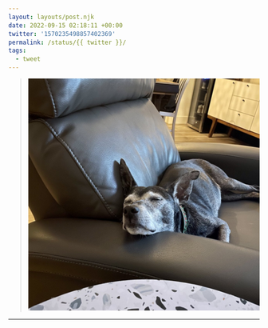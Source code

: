 ```yaml
---
layout: layouts/post.njk
date: 2022-09-15 02:18:11 +00:00
twitter: '1570235498857402369'
permalink: /status/{{ twitter }}/
tags: 
  - tweet
---
```


> ![a dog sleeping in a recliner with her head propped on the arm](/img/1570235498857402369-FcqY27PakAAuoJX.jpg)

---
